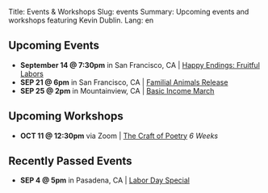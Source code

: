 Title: Events & Workshops
Slug: events
Summary: Upcoming events and workshops featuring Kevin Dublin.
Lang: en

## Upcoming Events

- **September 14 @ 7:30pm** in San Francisco, CA | [Happy Endings: Fruitful Labors](https://fb.me/e/1CJr7D1xo)
- **SEP 21 @ 6pm** in San Francisco, CA | [Familial Animals Release](https://www.greenapplebooks.com/event/9th-ave-paolo-bicchieri) 
- **SEP 25 @ 2pm** in Mountainview, CA | [Basic Income March](https://www.basicincomemarch.com/)

## Upcoming Workshops

- **OCT 11 @ 12:30pm** via Zoom | [The Craft of Poetry](https://elderwriting.net/dt-oak.html) *6 Weeks* 

## Recently Passed Events

- **SEP 4 @ 5pm** in Pasadena, CA | [Labor Day Special](https://youtu.be/2m1fei5xdRo) 
